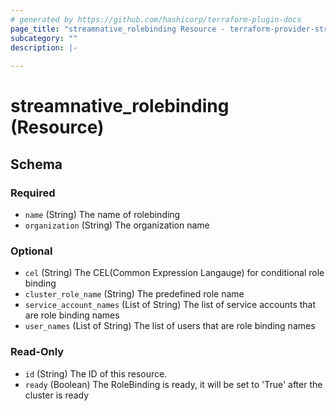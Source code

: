 ```yaml
---
# generated by https://github.com/hashicorp/terraform-plugin-docs
page_title: "streamnative_rolebinding Resource - terraform-provider-streamnative"
subcategory: ""
description: |-
  
---
```


# streamnative_rolebinding (Resource)





<!-- schema generated by tfplugindocs -->
## Schema

### Required

- `name` (String) The name of rolebinding
- `organization` (String) The organization name

### Optional

- `cel` (String) The CEL(Common Expression Langauge) for conditional role binding
- `cluster_role_name` (String) The predefined role name
- `service_account_names` (List of String) The list of service accounts that are role binding names
- `user_names` (List of String) The list of users that are role binding names

### Read-Only

- `id` (String) The ID of this resource.
- `ready` (Boolean) The RoleBinding is ready, it will be set to 'True' after the cluster is ready
